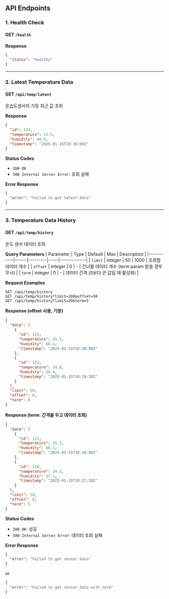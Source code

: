 ## API Endpoints

### 1. Health Check

#### GET `/health`

**Response**
```json
{
  "status": "healthy"
}
```

---

### 2. Latest Temperature Data

#### GET `/api/temp/latest`
온습도센서의 가장 최근 값 조회

**Response**
```json
{
  "id": 123,
  "temperature": 25.5,
  "humidity": 40.0,
  "timestamp": "2025-01-15T10:30:00Z"
}
```

**Status Codes**
- `200 OK`
- `500 Internal Server Error`: 조회 실패

**Error Response**
```json
{
  "error": "Failed to get latest data"
}
```

---

### 3. Temperature Data History

#### GET `/api/temp/history`
온도 센서 데이터 조회

**Query Parameters**
| Parameter | Type | Default | Max | Description |
|-----------|------|---------|-----|-------------|
| `limit` | integer | 50 | 1000 | 조회할 데이터 개수 |
| `offset` | integer | 0 | - | 건너뛸 데이터 개수 (term param 받을 경우 무시) |
| `term` | integer | 0 | - | 데이터 간격 (0보다 큰 값일 때 활성화) |

**Request Examples**
```
GET /api/temp/history
GET /api/temp/history?limit=100&offset=50
GET /api/temp/history?limit=20&term=5
```

**Response (offset 사용, 기본)**
```json
{
  "data": [
    {
      "id": 123,
      "temperature": 25.5,
      "humidity": 60.3,
      "timestamp": "2025-01-15T10:30:00Z"
    },
    {
      "id": 122,
      "temperature": 24.8,
      "humidity": 58.9,
      "timestamp": "2025-01-15T10:29:30Z"
    }
  ],
  "limit": 50,
  "offset": 0,
  "term": 0
}
```

**Response (term: 간격을 두고 데이터 조회)**
```json
{
  "data": [
    {
      "id": 123,
      "temperature": 25.5,
      "humidity": 60.3,
      "timestamp": "2025-01-15T10:30:00Z"
    },
    {
      "id": 118,
      "temperature": 24.2,
      "humidity": 57.1,
      "timestamp": "2025-01-15T10:27:30Z"
    }
  ],
  "limit": 20,
  "offset": 0,
  "term": 5
}
```

**Status Codes**
- `200 OK`: 성공
- `500 Internal Server Error`: 데이터 조회 실패

**Error Response**
```json
{
  "error": "Failed to get sensor data"
}
```
or
```json
{
  "error": "Failed to get sensor data with term"
}
```
